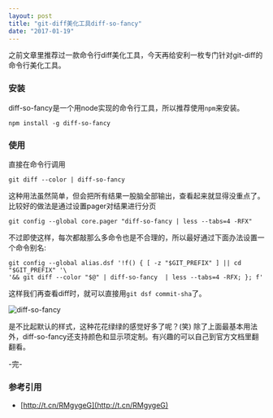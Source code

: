 ```yaml
---
layout: post
title: "git-diff美化工具diff-so-fancy"
date: "2017-01-19"
---
```


之前文章里推荐过一款命令行diff美化工具，今天再给安利一枚专门针对git-diff的命令行美化工具。

### 安装
diff-so-fancy是一个用node实现的命令行工具，所以推荐使用`npm`来安装。

```
npm install -g diff-so-fancy
```

### 使用
直接在命令行调用

```
git diff --color | diff-so-fancy
```

这种用法虽然简单，但会把所有结果一股脑全部输出，查看起来就显得没重点了。比较好的做法是通过设置pager对结果进行分页

```
git config --global core.pager "diff-so-fancy | less --tabs=4 -RFX"
```

不过即使这样，每次都敲那么多命令也是不合理的，所以最好通过下面办法设置一个命令别名:

```
git config --global alias.dsf '!f() { [ -z "$GIT_PREFIX" ] || cd "$GIT_PREFIX" '\
'&& git diff --color "$@" | diff-so-fancy  | less --tabs=4 -RFX; }; f'
```

这样我们再查看diff时，就可以直接用`git dsf commit-sha`了。

![diff-so-fancy]({{site.IMG_PATH}}/diff-so-fancy.png)

是不比起默认的样式，这种花花绿绿的感觉好多了呢？(笑) 除了上面最基本用法外，diff-so-fancy还支持颜色和显示项定制。有兴趣的可以自己到官方文档里翻翻看。



-完-

### 参考引用
+ [http://t.cn/RMgygeG](http://t.cn/RMgygeG)